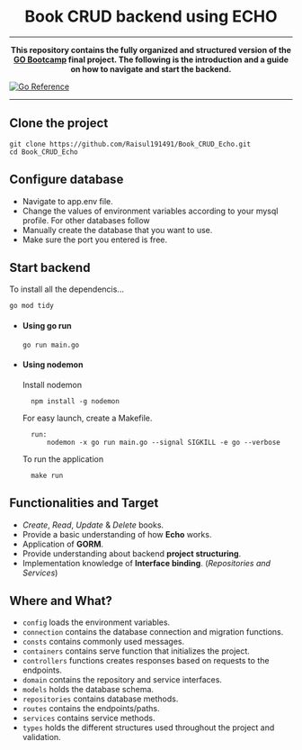 <h1 align="center">Book CRUD backend using ECHO</h1>

---
<p align="center"><b>This repository contains the fully organized and structured version of the <a href=#>GO Bootcamp</a> final project. The following is the introduction and a guide on how to navigate and start the backend.</b></p>

[![Go Reference](https://pkg.go.dev/badge/golang.org/x/example.svg)](https://pkg.go.dev/golang.org/x/example)

---

## Clone the project
```
git clone https://github.com/Raisul191491/Book_CRUD_Echo.git
cd Book_CRUD_Echo
```

## Configure database
- Navigate to app.env file.
- Change the values of environment variables according to your mysql profile. For other databases follow 
- Manually create the database that you want to use.
- Make sure the port you entered is free.

## Start backend
To install all the dependencis...

  
    go mod tidy
   

- #### Using go run
    ```
    go run main.go
    ```
- #### Using nodemon
    
    Install nodemon

        npm install -g nodemon

    For easy launch, create a Makefile.

        run:
            nodemon -x go run main.go --signal SIGKILL -e go --verbose


    To run the application

        make run

## Functionalities and Target

 * *Create*, *Read*, *Update* & *Delete* books.
 * Provide a basic understanding of how **Echo** works. 
 * Application of **GORM**.
 * Provide understanding about backend **project structuring**.
 * Implementation knowledge of **Interface binding**. (*Repositories and Services*)

 ## Where and What?
 * `config` loads the environment variables.
 * `connection` contains the database connection and migration functions.
 * `consts` contains commonly used messages.
 * `containers` contains serve function that initializes the project.
 * `controllers` functions creates responses based on requests to the endpoints.
 * `domain` contains the repository and service interfaces. 
 * `models` holds the database schema.
 * `repositories` contains database methods.
 * `routes` contains the endpoints/paths.
 * `services` contains service methods.
 * `types` holds the different structures used throughout the project and validation.

